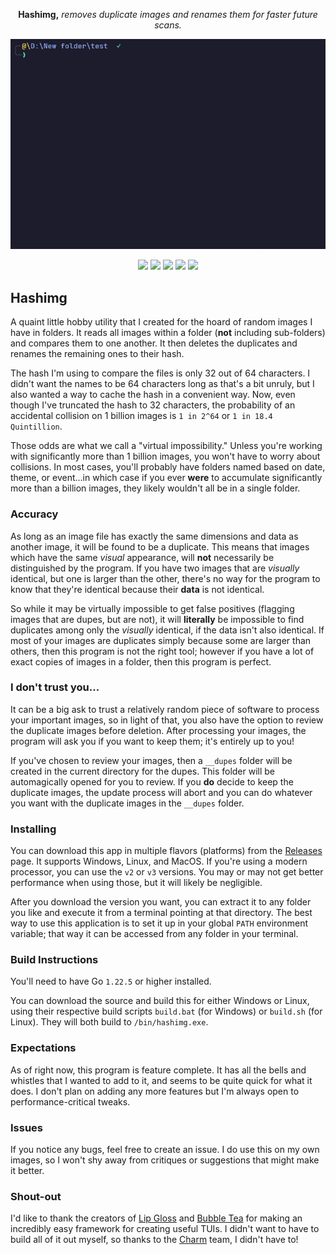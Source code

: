 <p align="center">
<b>Hashimg,</b> <i>removes duplicate images and renames them for faster future scans.</i>
</p>

<p align="center">
   <img src="https://github.com/Jaeiya/hashimg/blob/1c5b3435dfede011f2f28e0f5d3d2907e1928e8d/demo/hashimg_demo.gif" alt="demo">
</p>

<p align="center">
   <a href="https://goreportcard.com/report/github.com/jaeiya/hashimg"><img src="https://goreportcard.com/badge/github.com/jaeiya/hashimg"></a>
   <a href="https://github.com/Jaeiya/hashimg/actions"><img src="https://img.shields.io/github/actions/workflow/status/jaeiya/hashimg/release.yml"></a>
   <a href="https://github.com/Jaeiya/hashimg/releases"><img src="https://img.shields.io/github/v/release/jaeiya/hashimg"></a>
   <a href="#"><img src="https://img.shields.io/github/go-mod/go-version/jaeiya/hashimg"></a>
   <a href="https://wakatime.com/projects/hashimg?branches=on%2Cdev"><img src="https://wakatime.com/badge/user/92eac300-9535-4747-a2e0-0cfb5d345c51/project/bb183dcc-4615-42c1-95f8-2395c879c3e3.svg"></a>

</p>

## Hashimg

A quaint little hobby utility that I created for the hoard of random images I have in folders. It
reads all images within a folder (**not** including sub-folders) and compares them to one another.
It then deletes the duplicates and renames the remaining ones to their hash.

The hash I'm using to compare the files is only 32 out of 64 characters. I didn't want the names to be
64 characters long as that's a bit unruly, but I also wanted a way to cache the hash in a convenient way.
Now, even though I've truncated the hash to 32 characters, the probability of an accidental collision on 1
billion images is `1 in 2^64` or `1 in 18.4 Quintillion`.

Those odds are what we call a "virtual impossibility." Unless you're working with significantly more
than 1 billion images, you won't have to worry about collisions. In most cases, you'll probably have
folders named based on date, theme, or event...in which case if you ever **were** to accumulate
significantly more than a billion images, they likely wouldn't all be in a single folder.

### Accuracy

As long as an image file has exactly the same dimensions and data as another image, it will be found
to be a duplicate. This means that images which have the same _visual_ appearance, will **not**
necessarily be distinguished by the program. If you have two images that are _visually_ identical,
but one is larger than the other, there's no way for the program to know that they're identical
because their **data** is not identical.

So while it may be virtually impossible to get false positives (flagging images that are dupes, but are
not), it will **literally** be impossible to find duplicates among only the _visually_ identical, if
the data isn't also identical. If most of your images are duplicates simply because some are larger
than others, then this program is not the right tool; however if you have a lot of exact copies of
images in a folder, then this program is perfect.

### I don't trust you...

It can be a big ask to trust a relatively random piece of software to process your important images,
so in light of that, you also have the option to review the duplicate images before deletion.
After processing your images, the program will ask you if you want to keep them; it's entirely
up to you!

If you've chosen to review your images, then a `__dupes` folder will be created in the current
directory for the dupes. This folder will be automagically opened for you to review. If you **do**
decide to keep the duplicate images, the update process will abort and you can do whatever you
want with the duplicate images in the `__dupes` folder.

### Installing

You can download this app in multiple flavors (platforms) from the [Releases] page. It supports Windows,
Linux, and MacOS. If you're using a modern processor, you can use the `v2` or `v3` versions. You may
or may not get better performance when using those, but it will likely be negligible.

After you download the version you want, you can extract it to any folder you like and execute it
from a terminal pointing at that directory. The best way to use this application is to set it up in
your global `PATH` environment variable; that way it can be accessed from any folder in your terminal.

### Build Instructions

You'll need to have Go `1.22.5` or higher installed.

You can download the source and build this for either Windows or Linux, using their respective build
scripts `build.bat` (for Windows) or `build.sh` (for Linux). They will both build to `/bin/hashimg.exe`.

### Expectations

As of right now, this program is feature complete. It has all the bells and whistles that I wanted
to add to it, and seems to be quite quick for what it does. I don't plan on adding any more features
but I'm always open to performance-critical tweaks.

### Issues

If you notice any bugs, feel free to create an issue. I do use this on my own images, so I won't shy
away from critiques or suggestions that might make it better.

### Shout-out

I'd like to thank the creators of [Lip Gloss] and [Bubble Tea] for making an incredibly easy framework
for creating useful TUIs. I didn't want to have to build all of it out myself, so thanks to the
[Charm] team, I didn't have to!

[Releases]: https://github.com/Jaeiya/hashimg/releases
[Lip Gloss]: https://github.com/charmbracelet/lipgloss
[Bubble Tea]: https://github.com/charmbracelet/bubbletea
[Charm]: https://charm.sh
